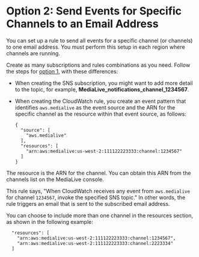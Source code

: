 # Option 2: Send Events for Specific Channels to an Email Address<a name="option-2"></a>

You can set up a rule to send all events for a specific channel \(or channels\) to one email address\. You must perform this setup in each region where channels are running\.

Create as many subscriptions and rules combinations as you need\. Follow the steps for [option 1](option-1.md#option-1.title), with these differences:
+ When creating the SNS subscription, you might want to add more detail to the topic, for example, **MediaLive\_notifications\_channel\_1234567**\.
+ When creating the CloudWatch rule, you create an event pattern that identifies `aws.medialive` as the event source and the ARN for the specific channel as the resource within that event source, as follows:

  ```
  {
    "source": [
      "aws.medialive"
    ],
    "resources": [
      "arn:aws:medialive:us-west-2:111122223333:channel:1234567"
    ] 
  }
  ```

The resource is the ARN for the channel\. You can obtain this ARN from the channels list on the MediaLive console\. 

This rule says, "When CloudWatch receives any event from `aws.medialive` for channel `1234567`, invoke the specified SNS topic\." In other words, the rule triggers an email that is sent to the subscribed email address\.

 You can choose to include more than one channel in the resources section, as shown in the following example:

```
  "resources": [
    "arn:aws:medialive:us-west-2:111122223333:channel:1234567",
    "arn:aws:medialive:us-west-2:111122223333:channel:2223334"
  ]
```